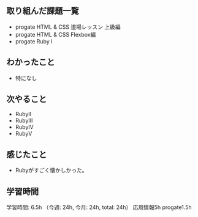 ## 取り組んだ課題一覧
- progate HTML & CSS 道場レッスン 上級編
- progate HTML & CSS Flexbox編
- progate Ruby I 
## わかったこと
- 特になし
## 次やること
- RubyⅡ
- RubyⅢ
- RubyⅣ
- RubyⅤ
## 感じたこと
- Rubyがすごく懐かしかった。
## 学習時間
学習時間: 6.5h （今週: 24h, 今月: 24h, total: 24h）
応用情報5h
progate1.5h

